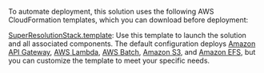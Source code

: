 To automate deployment, this solution uses the following AWS CloudFormation templates, which you can download before deployment:

 [SuperResolutionStack.template][template]: Use this template to launch the solution and all associated components. The default configuration deploys [Amazon API Gateway][api-gateway], [AWS Lambda][lambda], [AWS Batch][Batch], [Amazon S3][s3], and [Amazon EFS][efs], but you can customize the template to meet your specific needs.

[template]:https://aws-gcr-solutions.s3.amazonaws.com/Aws-gcr-ai-super-resolution/latest/SuperResolutionStack.template
 [api-gateway]: https://aws.amazon.com/cn/api-gateway/
[lambda]: https://aws.amazon.com/cn/lambda/
[s3]: https://aws.amazon.com/cn/s3/
[Batch]: https://aws.amazon.com/cn/batch/
[efs]: https://aws.amazon.com/cn/efs/
[inf1]: https://aws.amazon.com/cn/ec2/instance-types/inf1/